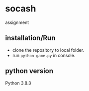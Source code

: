# socash
assignment

## installation/Run
- clone the repository to local folder.
- run `python game.py` in console.

## python version
Python 3.8.3
